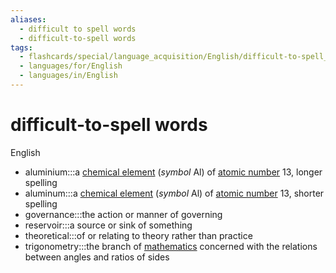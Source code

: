 ```yaml
---
aliases:
  - difficult to spell words
  - difficult-to-spell words
tags:
  - flashcards/special/language_acquisition/English/difficult-to-spell_words
  - languages/for/English
  - languages/in/English
---
```


# difficult-to-spell words

English

- aluminium:::a [chemical element](../../../general/chemical%20element.md) (_symbol_ Al) of [atomic number](../../../general/atomic%20number.md) 13, longer spelling <!--SR:!2024-01-07,14,290!2024-01-10,17,290-->
- aluminum:::a [chemical element](../../../general/chemical%20element.md) (_symbol_ Al) of [atomic number](../../../general/atomic%20number.md) 13, shorter spelling <!--SR:!2024-01-03,10,270!2024-01-05,12,270-->
- governance:::the action or manner of governing <!--SR:!2024-01-10,17,290!2024-01-10,17,290-->
- reservoir:::a source or sink of something <!--SR:!2024-01-10,17,290!2023-12-29,7,250-->
- theoretical:::of or relating to theory rather than practice <!--SR:!2024-01-07,14,290!2023-12-28,6,250-->
- trigonometry:::the branch of [mathematics](../../../general/mathematics.md) concerned with the relations between angles and ratios of sides <!--SR:!2023-12-28,6,250!2023-12-26,2,250-->
